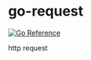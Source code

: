 # go-request

[![Go Reference](https://pkg.go.dev/badge/github.com/hb0730/go-request.svg)](https://pkg.go.dev/github.com/hb0730/go-request)

http request
